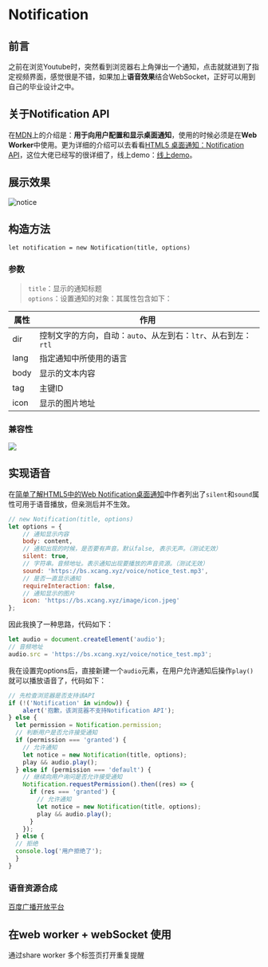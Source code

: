 # Notification
## 前言

之前在浏览Youtube时，突然看到浏览器右上角弹出一个通知，点击就就进到了指定视频界面，感觉很是不错，如果加上**语音效果**结合WebSocket，正好可以用到自己的毕业设计之中。

## 关于Notification API

在[MDN](https://developer.mozilla.org/zh-CN/docs/Web/API/notification)上的介绍是：**用于向用户配置和显示桌面通知**，使用的时候必须是在**Web Worker**中使用。更为详细的介绍可以去看看[HTML5 桌面通知：Notification API](https://juejin.im/post/59ed37f5f265da431e15eaac)，这位大佬已经写的很详细了，线上demo：[线上demo](https://bs.xcang.xyz/notice/)。

## 展示效果

![notice](https://user-gold-cdn.xitu.io/2019/3/8/1695b577f57742fd?w=828&h=222&f=png&s=70197)

## 构造方法

`let notification = new Notification(title, options)`
### 参数
> `title`：显示的通知标题  
> `options`：设置通知的对象：其属性包含如下：  

 属性 | 作用
 ---------| -------------
 dir | 控制文字的方向，自动：`auto`、从左到右：`ltr`、从右到左：`rtl`
 lang | 指定通知中所使用的语言
 body | 显示的文本内容
 tag | 主键ID
 icon | 显示的图片地址
### 兼容性


![](https://user-gold-cdn.xitu.io/2019/3/8/1695b8c80bdbe2eb?w=2078&h=228&f=png&s=52227)

## 实现语音

在[简单了解HTML5中的Web Notification桌面通知](https://www.zhangxinxu.com/wordpress/2016/07/know-html5-web-notification/)中作者列出了`silent`和`sound`属性可用于语音播放，但亲测后并不生效。
```javascript
// new Notification(title, options)
let options = {
    // 通知显示内容
    body: content, 
    // 通知出现的时候，是否要有声音。默认false, 表示无声。（测试无效）
    silent: true,
    // 字符串。音频地址。表示通知出现要播放的声音资源。（测试无效）
    sound: 'https://bs.xcang.xyz/voice/notice_test.mp3', 
    // 是否一直显示通知
    requireInteraction: false,
    // 通知显示的图片
    icon: 'https://bs.xcang.xyz/image/icon.jpeg'
};
```
因此我换了一种思路，代码如下：
```javascript
let audio = document.createElement('audio');
// 音频地址
audio.src = 'https://bs.xcang.xyz/voice/notice_test.mp3';
```
我在设置完options后，直接新建一个`audio`元素，在用户允许通知后操作`play()`就可以播放语音了，代码如下：
```javascript
// 先检查浏览器是否支持该API
if (!('Notification' in window)) {
    alert('抱歉，该浏览器不支持Notification API');
} else {
  let permission = Notification.permission;
  // 判断用户是否允许接受通知
  if (permission === 'granted') {
    // 允许通知
    let notice = new Notification(title, options);
    play && audio.play();
  } else if (permission === 'default') {
    // 继续向用户询问是否允许接受通知
    Notification.requestPermission().then((res) => {
      if (res === 'granted') {
    	// 允许通知
    	let notice = new Notification(title, options);
        play && audio.play();
      }
    });
  } else {
  // 拒绝
  console.log('用户拒绝了');
  }
}
```
### 语音资源合成
[百度广播开放平台](https://developer.baidu.com/vcast)

## 在web worker + webSocket 使用
通过share worker 多个标签页打开重复提醒
